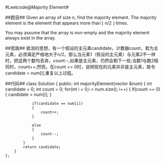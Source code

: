 #Leetcode@Majority Element#

##题目##
Given an array of size n, find the majority element. The majority element is the element that appears more than ⌊ n/2 ⌋ times.

You may assume that the array is non-empty and the majority element always exist in the array.

##思路##
抵消的思想，有一个假设的主元素candidate，计数器count，若为主元素，必须满足严格地大于n/2，那么当元素1（假设的主元素）与元素2不一样时，把这两个数均丢弃，count--,如果是主元素，仍然会剩下一些;当数1与数2相同时，count++;然而，在count == 0时，说明现在的元素并非是主元素，故令 candidate = num[i],重复以上过程。

##代码##
	class Solution {
	public:
    	int majorityElement(vector<int> &num) {
        	int candidate = 0;
        	int count = 0;
        	for(int i = 0;i < num.size(); i++)
        	{
            	if(count == 0)
            	{
                	candidate = num[i];
            	}
            
            	if(candidate == num[i])
            	{
                	count++;
            	}
            
            	else
            	{
                	count--;
            	}
        	}
        	return candidate;
    	}
	};